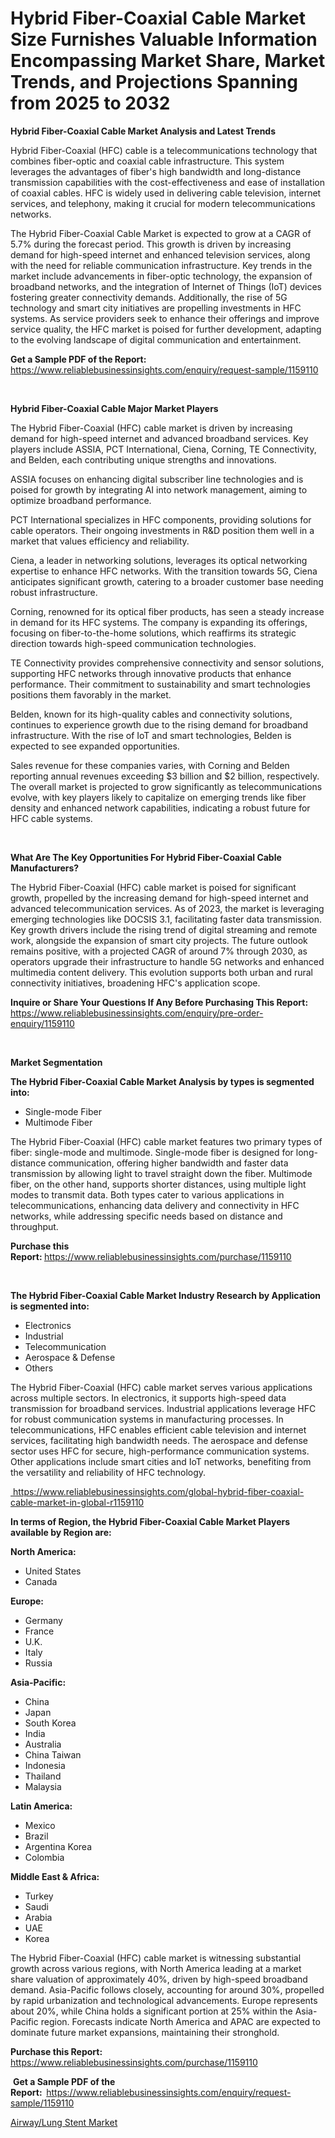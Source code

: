 <p><h1>Hybrid Fiber-Coaxial Cable Market Size Furnishes Valuable Information Encompassing Market Share, Market Trends, and Projections Spanning from 2025 to 2032</h1></p><p><strong>Hybrid Fiber-Coaxial Cable Market Analysis and Latest Trends</strong></p>
<p><p>Hybrid Fiber-Coaxial (HFC) cable is a telecommunications technology that combines fiber-optic and coaxial cable infrastructure. This system leverages the advantages of fiber's high bandwidth and long-distance transmission capabilities with the cost-effectiveness and ease of installation of coaxial cables. HFC is widely used in delivering cable television, internet services, and telephony, making it crucial for modern telecommunications networks.</p><p>The Hybrid Fiber-Coaxial Cable Market is expected to grow at a CAGR of 5.7% during the forecast period. This growth is driven by increasing demand for high-speed internet and enhanced television services, along with the need for reliable communication infrastructure. Key trends in the market include advancements in fiber-optic technology, the expansion of broadband networks, and the integration of Internet of Things (IoT) devices fostering greater connectivity demands. Additionally, the rise of 5G technology and smart city initiatives are propelling investments in HFC systems. As service providers seek to enhance their offerings and improve service quality, the HFC market is poised for further development, adapting to the evolving landscape of digital communication and entertainment.</p></p>
<p><strong>Get a Sample PDF of the Report:&nbsp;</strong> <a href="https://www.reliablebusinessinsights.com/enquiry/request-sample/1159110?utm_campaign=3316&utm_medium=2&utm_source=Github&utm_content=ia&utm_term=22032025&utm_id=hybrid-fiber-coaxial-cable">https://www.reliablebusinessinsights.com/enquiry/request-sample/1159110</a></p>
<p>&nbsp;</p>
<p><strong>Hybrid Fiber-Coaxial Cable Major Market Players</strong></p>
<p><p>The Hybrid Fiber-Coaxial (HFC) cable market is driven by increasing demand for high-speed internet and advanced broadband services. Key players include ASSIA, PCT International, Ciena, Corning, TE Connectivity, and Belden, each contributing unique strengths and innovations.</p><p>ASSIA focuses on enhancing digital subscriber line technologies and is poised for growth by integrating AI into network management, aiming to optimize broadband performance.</p><p>PCT International specializes in HFC components, providing solutions for cable operators. Their ongoing investments in R&D position them well in a market that values efficiency and reliability.</p><p>Ciena, a leader in networking solutions, leverages its optical networking expertise to enhance HFC networks. With the transition towards 5G, Ciena anticipates significant growth, catering to a broader customer base needing robust infrastructure.</p><p>Corning, renowned for its optical fiber products, has seen a steady increase in demand for its HFC systems. The company is expanding its offerings, focusing on fiber-to-the-home solutions, which reaffirms its strategic direction towards high-speed communication technologies.</p><p>TE Connectivity provides comprehensive connectivity and sensor solutions, supporting HFC networks through innovative products that enhance performance. Their commitment to sustainability and smart technologies positions them favorably in the market.</p><p>Belden, known for its high-quality cables and connectivity solutions, continues to experience growth due to the rising demand for broadband infrastructure. With the rise of IoT and smart technologies, Belden is expected to see expanded opportunities.</p><p>Sales revenue for these companies varies, with Corning and Belden reporting annual revenues exceeding $3 billion and $2 billion, respectively. The overall market is projected to grow significantly as telecommunications evolve, with key players likely to capitalize on emerging trends like fiber density and enhanced network capabilities, indicating a robust future for HFC cable systems.</p></p>
<p>&nbsp;</p>
<p><strong>What Are The Key Opportunities For Hybrid Fiber-Coaxial Cable Manufacturers?</strong></p>
<p><p>The Hybrid Fiber-Coaxial (HFC) cable market is poised for significant growth, propelled by the increasing demand for high-speed internet and advanced telecommunication services. As of 2023, the market is leveraging emerging technologies like DOCSIS 3.1, facilitating faster data transmission. Key growth drivers include the rising trend of digital streaming and remote work, alongside the expansion of smart city projects. The future outlook remains positive, with a projected CAGR of around 7% through 2030, as operators upgrade their infrastructure to handle 5G networks and enhanced multimedia content delivery. This evolution supports both urban and rural connectivity initiatives, broadening HFC's application scope.</p></p>
<p><strong>Inquire or Share Your Questions If Any Before Purchasing This Report:</strong> <a href="https://www.reliablebusinessinsights.com/enquiry/pre-order-enquiry/1159110?utm_campaign=3316&utm_medium=2&utm_source=Github&utm_content=ia&utm_term=22032025&utm_id=hybrid-fiber-coaxial-cable">https://www.reliablebusinessinsights.com/enquiry/pre-order-enquiry/1159110</a></p>
<p>&nbsp;</p>
<p><strong>Market Segmentation</strong></p>
<p><strong>The Hybrid Fiber-Coaxial Cable Market Analysis by types is segmented into:</strong></p>
<p><ul><li>Single-mode Fiber</li><li>Multimode Fiber</li></ul></p>
<p><p>The Hybrid Fiber-Coaxial (HFC) cable market features two primary types of fiber: single-mode and multimode. Single-mode fiber is designed for long-distance communication, offering higher bandwidth and faster data transmission by allowing light to travel straight down the fiber. Multimode fiber, on the other hand, supports shorter distances, using multiple light modes to transmit data. Both types cater to various applications in telecommunications, enhancing data delivery and connectivity in HFC networks, while addressing specific needs based on distance and throughput.</p></p>
<p><strong>Purchase this Report:&nbsp;</strong><a href="https://www.reliablebusinessinsights.com/purchase/1159110?utm_campaign=3316&utm_medium=2&utm_source=Github&utm_content=ia&utm_term=22032025&utm_id=hybrid-fiber-coaxial-cable">https://www.reliablebusinessinsights.com/purchase/1159110</a></p>
<p>&nbsp;</p>
<p><strong>The Hybrid Fiber-Coaxial Cable Market Industry Research by Application is segmented into:</strong></p>
<p><ul><li>Electronics</li><li>Industrial</li><li>Telecommunication</li><li>Aerospace & Defense</li><li>Others</li></ul></p>
<p><p>The Hybrid Fiber-Coaxial (HFC) cable market serves various applications across multiple sectors. In electronics, it supports high-speed data transmission for broadband services. Industrial applications leverage HFC for robust communication systems in manufacturing processes. In telecommunications, HFC enables efficient cable television and internet services, facilitating high bandwidth needs. The aerospace and defense sector uses HFC for secure, high-performance communication systems. Other applications include smart cities and IoT networks, benefiting from the versatility and reliability of HFC technology.</p></p>
<p><a href="https://www.reliablebusinessinsights.com/global-hybrid-fiber-coaxial-cable-market-in-global-r1159110?utm_campaign=3316&utm_medium=2&utm_source=Github&utm_content=ia&utm_term=22032025&utm_id=hybrid-fiber-coaxial-cable">&nbsp;https://www.reliablebusinessinsights.com/global-hybrid-fiber-coaxial-cable-market-in-global-r1159110</a></p>
<p><strong>In terms of Region, the Hybrid Fiber-Coaxial Cable Market Players available by Region are:</strong></p>
<p>
    <p> <strong> North America: </strong>
        <ul>
            <li>United States</li>
            <li>Canada</li>
        </ul>
        </p> 
    <p> <strong> Europe: </strong>
        <ul>
            <li>Germany</li>
            <li>France</li>
            <li>U.K.</li>
            <li>Italy</li>
            <li>Russia</li>
        </ul>
        </p> 
    <p> <strong> Asia-Pacific: </strong>
        <ul>
            <li>China</li>
            <li>Japan</li>
            <li>South Korea</li>
            <li>India</li>
            <li>Australia</li>
            <li>China Taiwan</li>
            <li>Indonesia</li>
            <li>Thailand</li>
            <li>Malaysia</li>
        </ul>
        </p> 
    <p> <strong> Latin America: </strong>
        <ul>
            <li>Mexico</li>
            <li>Brazil</li>
            <li>Argentina Korea</li>
            <li>Colombia</li>
        </ul>
        </p> 
    <p> <strong> Middle East & Africa: </strong>
        <ul>
            <li>Turkey</li>
            <li>Saudi</li>
            <li>Arabia</li>
            <li>UAE</li>
            <li>Korea</li>
        </ul>
    </p>
    </p>
<p><p>The Hybrid Fiber-Coaxial (HFC) cable market is witnessing substantial growth across various regions, with North America leading at a market share valuation of approximately 40%, driven by high-speed broadband demand. Asia-Pacific follows closely, accounting for around 30%, propelled by rapid urbanization and technological advancements. Europe represents about 20%, while China holds a significant portion at 25% within the Asia-Pacific region. Forecasts indicate North America and APAC are expected to dominate future market expansions, maintaining their stronghold.</p></p>
<p><strong>Purchase this Report: </strong><a href="https://www.reliablebusinessinsights.com/purchase/1159110?utm_campaign=3316&utm_medium=2&utm_source=Github&utm_content=ia&utm_term=22032025&utm_id=hybrid-fiber-coaxial-cable">https://www.reliablebusinessinsights.com/purchase/1159110</a></p>
<p>&nbsp;<strong>Get a Sample PDF of the Report:&nbsp;&nbsp;</strong><a href="https://www.reliablebusinessinsights.com/enquiry/request-sample/1159110?utm_campaign=3316&utm_medium=2&utm_source=Github&utm_content=ia&utm_term=22032025&utm_id=hybrid-fiber-coaxial-cable">https://www.reliablebusinessinsights.com/enquiry/request-sample/1159110</a></p>
<p><strong></strong></p>
<p><p><a href="https://github.com/joshuagarcia509/Market-Research-Report-List-1/blob/main/airwaylung-stent-market.md?utm_campaign=3316&utm_medium=2&utm_source=Github&utm_content=ia&utm_term=22032025&utm_id=hybrid-fiber-coaxial-cable">Airway/Lung Stent Market</a></p></p>